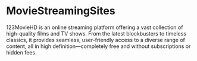 # MovieStreamingSites
123MovieHD is an online streaming platform offering a vast collection of high-quality films and TV shows. From the latest blockbusters to timeless classics, it provides seamless, user-friendly access to a diverse range of content, all in high definition—completely free and without subscriptions or hidden fees.

